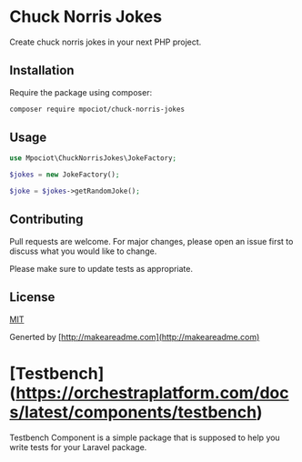 # Chuck Norris Jokes

Create chuck norris jokes in your next PHP project.

## Installation

Require the package using composer:

```bash
composer require mpociot/chuck-norris-jokes
```

## Usage

```php
use Mpociot\ChuckNorrisJokes\JokeFactory;

$jokes = new JokeFactory();

$joke = $jokes->getRandomJoke();
```

## Contributing
Pull requests are welcome. For major changes, please open an issue first to discuss what you would like to change.

Please make sure to update tests as appropriate.

## License
[MIT](./LICENSE.md)


Generted by [http://makeareadme.com](http://makeareadme.com)

# [Testbench] (https://orchestraplatform.com/docs/latest/components/testbench)
Testbench Component is a simple package that is supposed to help you write tests for your Laravel package.
